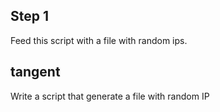 ## Step 1
Feed this script with a file with random ips.

## tangent
Write a script that generate a file with random IP
